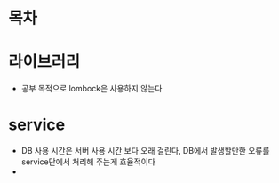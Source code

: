 # 목차


# 라이브러리
- 공부 목적으로 lombock은 사용하지 않는다

# service
- DB 사용 시간은 서버 사용 시간 보다 오래 걸린다, DB에서 발생할만한 오류를 service단에서 처리해 주는게 효율적이다
- 


